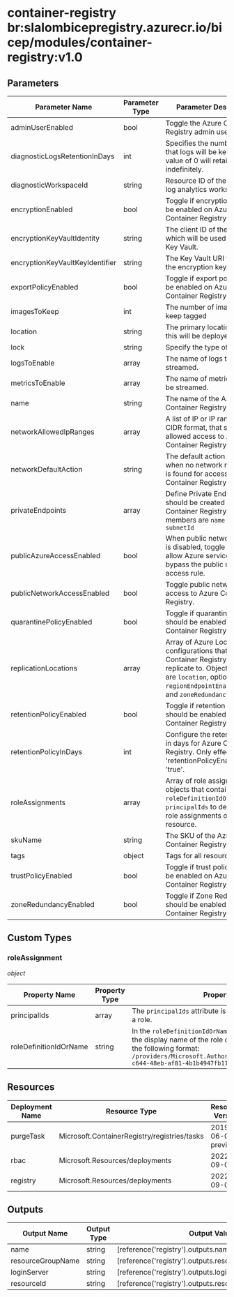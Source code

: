 # container-registry br:slalombicepregistry.azurecr.io/bicep/modules/container-registry:v1.0

## Parameters

| Parameter Name                  | Parameter Type | Parameter Description                                                                                                                                                                               | Parameter DefaultValue                                         | Parameter AllowedValues                                        |
| ------------------------------- | -------------- | --------------------------------------------------------------------------------------------------------------------------------------------------------------------------------------------------- | -------------------------------------------------------------- | -------------------------------------------------------------- |
| adminUserEnabled                | bool           | Toggle the Azure Container Registry admin user.                                                                                                                                                     | False                                                          |                                                                |
| diagnosticLogsRetentionInDays   | int            | Specifies the number of days that logs will be kept for; a value of 0 will retain data indefinitely.                                                                                                | 365                                                            |                                                                |
| diagnosticWorkspaceId           | string         | Resource ID of the diagnostic log analytics workspace.                                                                                                                                              |                                                                |                                                                |
| encryptionEnabled               | bool           | Toggle if encryption should be enabled on Azure Container Registry.                                                                                                                                 | False                                                          |                                                                |
| encryptionKeyVaultIdentity      | string         | The client ID of the identity which will be used to access Key Vault.                                                                                                                               |                                                                |                                                                |
| encryptionKeyVaultKeyIdentifier | string         | The Key Vault URI to access the encryption key.                                                                                                                                                     |                                                                |                                                                |
| exportPolicyEnabled             | bool           | Toggle if export policy should be enabled on Azure Container Registry.                                                                                                                              | False                                                          |                                                                |
| imagesToKeep                    | int            | The number of images to keep tagged                                                                                                                                                                 | 20                                                             |                                                                |
| location                        | string         | The primary location where this will be deployed                                                                                                                                                    | centralus                                                      | centralus,eastus2                                              |
| lock                            | string         | Specify the type of lock.                                                                                                                                                                           | NotSpecified                                                   | CanNotDelete,NotSpecified,ReadOnly                             |
| logsToEnable                    | array          | The name of logs that will be streamed.                                                                                                                                                             | ContainerRegistryRepositoryEvents ContainerRegistryLoginEvents | ContainerRegistryRepositoryEvents,ContainerRegistryLoginEvents |
| metricsToEnable                 | array          | The name of metrics that will be streamed.                                                                                                                                                          | AllMetrics                                                     | AllMetrics                                                     |
| name                            | string         | The name of the Azure Container Registry.                                                                                                                                                           |                                                                |                                                                |
| networkAllowedIpRanges          | array          | A list of IP or IP ranges in CIDR format, that should be allowed access to Azure Container Registry.                                                                                                |                                                                |                                                                |
| networkDefaultAction            | string         | The default action to take when no network rule match is found for accessing Azure Container Registry.                                                                                              | Deny                                                           | Allow,Deny                                                     |
| privateEndpoints                | array          | Define Private Endpoints that should be created for Azure Container Registry. Object members are `name` and `subnetId`                                                                              |                                                                |                                                                |
| publicAzureAccessEnabled        | bool           | When public network access is disabled, toggle this to allow Azure services to bypass the public network access rule.                                                                               | True                                                           |                                                                |
| publicNetworkAccessEnabled      | bool           | Toggle public network access to Azure Container Registry.                                                                                                                                           | True                                                           |                                                                |
| quarantinePolicyEnabled         | bool           | Toggle if quarantine policy should be enabled on Azure Container Registry.                                                                                                                          | False                                                          |                                                                |
| replicationLocations            | array          | Array of Azure Location configurations that this Azure Container Registry should replicate to. Object members are `location`, optionally `regionEndpointEnabled[bool]`, and `zoneRedundancy[bool]`. |                                                                |                                                                |
| retentionPolicyEnabled          | bool           | Toggle if retention policy should be enabled on Azure Container Registry.                                                                                                                           | False                                                          |                                                                |
| retentionPolicyInDays           | int            | Configure the retention policy in days for Azure Container Registry. Only effective is 'retentionPolicyEnabled' is 'true'.                                                                          | 10                                                             |                                                                |
| roleAssignments                 | array          | Array of role assignment objects that contain the `roleDefinitionIdOrName` and `principalIds` to define RBAC role assignments on this resource.                                                     |                                                                |                                                                |
| skuName                         | string         | The SKU of the Azure Container Registry.                                                                                                                                                            | Premium                                                        | Basic,Standard,Premium                                         |
| tags                            | object         | Tags for all resource(s).                                                                                                                                                                           |                                                                |                                                                |
| trustPolicyEnabled              | bool           | Toggle if trust policy should be enabled on Azure Container Registry.                                                                                                                               | False                                                          |                                                                |
| zoneRedundancyEnabled           | bool           | Toggle if Zone Redundancy should be enabled on Azure Container Registry.                                                                                                                            | False                                                          |                                                                |

## Custom Types

### roleAssignment

_object_

| Property Name          | Property Type | Property Description                                                                                                                                                                                                                                    | Property Min | Property Max | Property Nullable | Property AllowedValues |
| ---------------------- | ------------- | ------------------------------------------------------------------------------------------------------------------------------------------------------------------------------------------------------------------------------------------------------- | ------------ | ------------ | ----------------- | ---------------------- |
| principalIds           | array         | The `principalIds` attribute is an array of principal ids to apply to a role.                                                                                                                                                                           |              |              | False             |                        |
| roleDefinitionIdOrName | string        | In the `roleDefinitionIdOrName` attribute, you can provide either the display name of the role definition, or its fully qualified ID in the following format: `/providers/Microsoft.Authorization/roleDefinitions/c2f4ef07-c644-48eb-af81-4b1b4947fb11` |              |              | False             |                        |

## Resources

| Deployment Name | Resource Type                                | Resource Version   | Existing | Resource Comment |
| --------------- | -------------------------------------------- | ------------------ | -------- | ---------------- |
| purgeTask       | Microsoft.ContainerRegistry/registries/tasks | 2019-06-01-preview | False    |                  |
| rbac            | Microsoft.Resources/deployments              | 2022-09-01         | False    |                  |
| registry        | Microsoft.Resources/deployments              | 2022-09-01         | False    |                  |

## Outputs

| Output Name       | Output Type | Output Value                                            |
| ----------------- | ----------- | ------------------------------------------------------- |
| name              | string      | [reference('registry').outputs.name.value]              |
| resourceGroupName | string      | [reference('registry').outputs.resourceGroupName.value] |
| loginServer       | string      | [reference('registry').outputs.loginServer.value]       |
| resourceId        | string      | [reference('registry').outputs.resourceId.value]        |
